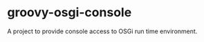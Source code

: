 groovy-osgi-console
===================

A project to provide console access to OSGi run time environment.